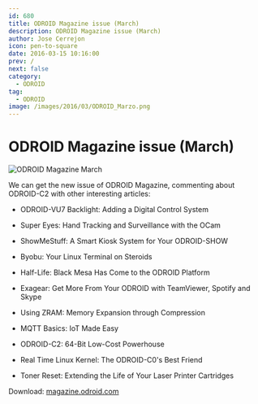 ```yaml
---
id: 680
title: ODROID Magazine issue (March)
description: ODROID Magazine issue (March)
author: Jose Cerrejon
icon: pen-to-square
date: 2016-03-15 10:16:00
prev: /
next: false
category:
  - ODROID
tag:
  - ODROID
image: /images/2016/03/ODROID_Marzo.png
---
```


# ODROID Magazine issue (March)

![ODROID Magazine March](/images/2016/03/ODROID_Marzo.png)

We can get the new issue of ODROID Magazine, commenting about ODROID-C2 with other interesting articles:

* ODROID-VU7 Backlight: Adding a Digital Control System

* Super Eyes: Hand Tracking and Surveillance with the OCam

* ShowMeStuff: A Smart Kiosk System for Your ODROID-SHOW

* Byobu: Your Linux Terminal on Steroids

* Half-Life: Black Mesa Has Come to the ODROID Platform

* Exagear: Get More From Your ODROID with TeamViewer, Spotify and Skype

* Using ZRAM: Memory Expansion through Compression

* MQTT Basics: IoT Made Easy

* ODROID-C2: 64-Bit Low-Cost Powerhouse

* Real Time Linux Kernel: The ODROID-C0's Best Friend

* Toner Reset: Extending the Life of Your Laser Printer Cartridges

Download: [magazine.odroid.com](http://magazine.odroid.com/201603)